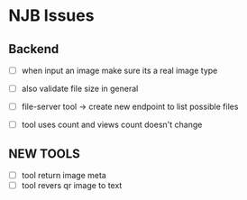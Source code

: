 # NJB Issues

## Backend

- [ ] when input an image make sure its a real image type
- [ ] also validate file size in general
- [ ] file-server tool -> create new endpoint to list possible files

- [ ] tool uses count and views count doesn't change

## NEW TOOLS

- [ ] tool return image meta
- [ ] tool revers qr image to text
